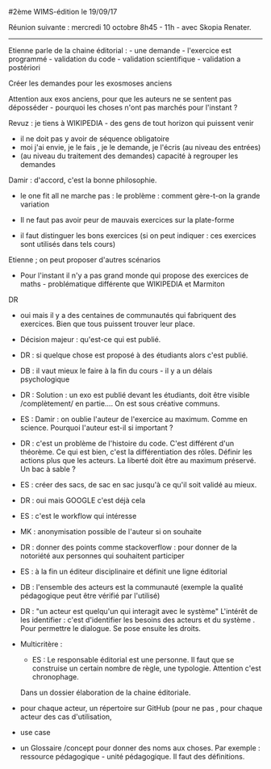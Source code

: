 #2ème WIMS-édition le 19/09/17

Réunion suivante : mercredi 10 octobre 8h45 - 11h - avec Skopia Renater. 

------------------

Etienne parle de la chaine éditorial : 
    - une demande 
    - l'exercice est programmé
    - validation du code
    - validation scientifique
    - validation a postériori 

Créer les demandes pour les exosmoses anciens

Attention aux exos anciens,  pour que les auteurs ne se sentent pas déposséder - pourquoi les choses n'ont pas marchés pour l'instant ? 


Revuz : je tiens à WIKIPEDIA - des gens de tout horizon qui puissent venir 
- il ne doit pas y avoir de séquence obligatoire 
- moi j'ai envie, je le fais , je le demande, je l'écris  (au niveau des entrées)
- (au niveau du traitement des demandes) capacité à regrouper les demandes

Damir : d'accord, c'est la bonne philosophie. 
- le one fit all ne marche pas : le problème : comment gère-t-on la grande variation 

- Il ne faut pas avoir peur de mauvais exercices sur la plate-forme
- il faut distinguer les bons exercices (si on peut indiquer : ces exercices sont utilisés dans tels cours)


Etienne ; on peut proposer d'autres scénarios 
- Pour l'instant il n'y a pas grand monde qui propose des exercices de maths - problématique différente que WIKIPEDIA et Marmiton

DR 
- oui mais il y a des centaines de communautés qui fabriquent des exercices. Bien que tous puissent trouver leur place. 

- Décision majeur : qu'est-ce qui est publié.

- DR : si quelque chose est proposé à des étudiants alors c'est publié.
- DB : il vaut mieux le faire à la fin du cours - il y a un délais psychologique 
- DR : Solution : un exo est publié devant les étudiants, doit être visible /complètement/ en partie.... On est sous créative communs. 
- ES : Damir : on oublie l'auteur de l'exercice au maximum. Comme en science. Pourquoi l'auteur est-il si important ? 
- DR : c'est un problème de l'histoire du code. C'est différent d'un théorème. 
Ce qui est bien, c'est la différentiation des rôles. Définir les actions plus que les acteurs. La liberté doit être au maximum préservé.
Un bac à sable ? 

- ES : créer des sacs, de sac en sac jusqu'à ce qu'il soit validé au mieux. 
- DR : oui mais GOOGLE c'est déjà cela
- ES : c'est le workflow qui intéresse

- MK : anonymisation possible de l'auteur si on souhaite
- DR : donner des points comme stackoverflow : pour donner de la notoriété aux personnes qui souhaitent participer 

- ES : à la fin un éditeur disciplinaire et définit une ligne éditorial 

- DB : l'ensemble des acteurs est la communauté (exemple la qualité pédagogique peut être vérifié par l'utilisé)

- DR : "un acteur est quelqu'un qui interagit avec le système" L'intérêt de les identifier : c'est d'identifier les besoins des acteurs et du système . Pour permettre le dialogue. Se pose ensuite les droits. 

- Multicritère : 
    
    - ES : Le responsable éditorial est une personne. Il faut que se construise un certain nombre de règle, une typologie. Attention c'est chronophage. 
    
    
    Dans un dossier élaboration de la chaine éditoriale.
- pour chaque acteur, un répertoire sur GitHub (pour ne pas , pour chaque acteur des cas d'utilisation, 
- use case 
- un Glossaire /concept pour donner des noms aux choses. Par exemple : ressource pédagogique - unité pédagogique. Il faut des définitions.
